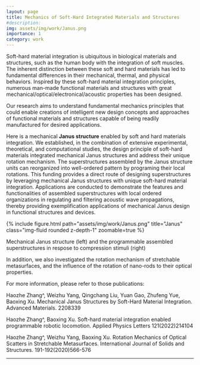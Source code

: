 ```yaml
---
layout: page
title: Mechanics of Soft-Hard Integrated Materials and Structures
#description: 
img: assets/img/work/Janus.png
importance: 1
category: work
---
```


Soft-hard material integration is ubiquitous in biological materials and structures, such as the human body with the integration of soft muscles. The inherent distinction between these soft and hard materials has led to fundamental differences in their mechanical, thermal, and physical behaviors. Inspired by these soft-hard material integration principles, numerous man-made functional materials and structures with great mechanical/optical/electronical/acoustic properties has been designed. 

Our research aims to understand fundamental mechanics principles that could enable creations of intelligent new design concepts and approaches of functional materials and structures capable of being readily manufactured for desired applications.

Here is a mechanical **Janus structure** enabled by soft and hard materials integration. We established, in the combination of extensive experimental, theoretical, and computational studies, the design principle of soft-hard materials integrated mechanical Janus structures and address their unique rotation mechanism. The superstructures assembled by the Janus structure units can reorganized into well-ordered pattern by programing their local rotations. This funding provides a direct route of designing superstructures by leveraging mechanical Janus structures with unique soft-hard material integration. Applications are conducted to demonstrate the features and functionalities of assembled superstructures with local ordered organizations in regulating and filtering acoustic wave propagations, thereby providing exemplification applications of mechanical Janus design in functional structures and devices.

{% include figure.html path="assets/img/work/Janus.png" title="Janus" class="img-fluid rounded z-depth-1" zoomable=true %}
<div class="caption">
    Mechanical Janus structure (left) and the programmable assembled superstructures in respose to compression stimuli (right) 
</div>

In addition, we also investigated the rotation mechanism of stretchable metasurfaces, and the influence of the rotation of nano-rods to their optical properties.

For more information, please refer to those publications:

Haozhe Zhang^, Weizhu Yang, Qingchang Liu, Yuan Gao, Zhufeng Yue, Baoxing Xu. Mechanical Janus Structures by Soft-Hard Material Integration. Advanced Materials. 2208339

Haozhe Zhang^, Baoxing Xu. Soft-hard material integration enabled programmable robotic locomotion. Applied Physics Letters 121(2022)214104

Haozhe Zhang^, Weizhu Yang, Baoxing Xu. Rotation Mechanics of Optical Scatters in Stretchable Metasurfaces. International Journal of Solids and Structures. 191-192(2020)566-576

---
